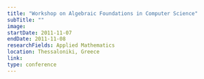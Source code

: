 ```yaml
---
title: "Workshop on Algebraic Foundations in Computer Science"
subTitle: ""
image:
startDate: 2011-11-07
endDate: 2011-11-08
researchFields: Applied Mathematics
location: Thessaloniki, Greece
link:
type: conference
---
```

